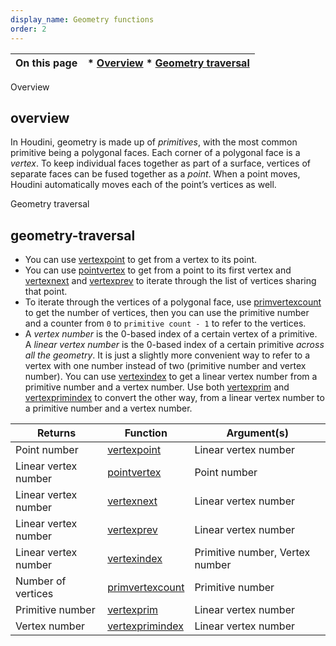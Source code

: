 ```yaml
---
display_name: Geometry functions
order: 2
---
```

| On this page | * [Overview](#overview) * [Geometry traversal](#geometry-traversal) |
| --- | --- |

Overview

## overview

In Houdini, geometry is made up of *primitives*, with the most common primitive being a polygonal faces. Each corner of a polygonal face is a *vertex*. To keep individual faces together as part of a surface, vertices of separate faces can be fused together as a *point*. When a point moves, Houdini automatically moves each of the point’s vertices as well.

Geometry traversal

## geometry-traversal

- You can use [vertexpoint](functions/vertexpoint.html "Returns the point number of linear vertex in a geometry.") to get from a vertex to its point.
- You can use [pointvertex](functions/pointvertex.html "Returns a linear vertex number of a point in a geometry.") to get from a point to its first vertex and [vertexnext](functions/vertexnext.html "Returns the linear vertex number of the next vertex sharing a point with a given vertex.") and [vertexprev](functions/vertexprev.html "Returns the linear vertex number of the previous vertex sharing a point with a given vertex.") to iterate through the list of vertices sharing that point.
- To iterate through the vertices of a polygonal face, use [primvertexcount](functions/primvertexcount.html "Returns number of vertices in a primitive in a geometry.") to get the number of vertices, then you can use the primitive number and a counter from `0` to `primitive count - 1` to refer to the vertices.
- A *vertex number* is the 0-based index of a certain vertex of a primitive. A *linear vertex number* is the 0-based index of a certain primitive *across all the geometry*. It is just a slightly more convenient way to refer to a vertex with one number instead of two (primitive number and vertex number). You can use [vertexindex](functions/vertexindex.html "Converts a primitive/vertex pair into a linear vertex.") to get a linear vertex number from a primitive number and a vertex number. Use both [vertexprim](functions/vertexprim.html "Returns the number of the primitive containing a given vertex.") and [vertexprimindex](functions/vertexprimindex.html "Converts a linear vertex index into a primitive vertex number.") to convert the other way, from a linear vertex number to a primitive number and a vertex number.

| Returns | Function | Argument(s) |
| --- | --- | --- |
| Point number | [vertexpoint](functions/vertexpoint.html "Returns the point number of linear vertex in a geometry.") | Linear vertex number |
| Linear vertex number | [pointvertex](functions/pointvertex.html "Returns a linear vertex number of a point in a geometry.") | Point number |
| Linear vertex number | [vertexnext](functions/vertexnext.html "Returns the linear vertex number of the next vertex sharing a point with a given vertex.") | Linear vertex number |
| Linear vertex number | [vertexprev](functions/vertexprev.html "Returns the linear vertex number of the previous vertex sharing a point with a given vertex.") | Linear vertex number |
| Linear vertex number | [vertexindex](functions/vertexindex.html "Converts a primitive/vertex pair into a linear vertex.") | Primitive number,  Vertex number |
| Number of vertices | [primvertexcount](functions/primvertexcount.html "Returns number of vertices in a primitive in a geometry.") | Primitive number |
| Primitive number | [vertexprim](functions/vertexprim.html "Returns the number of the primitive containing a given vertex.") | Linear vertex number |
| Vertex number | [vertexprimindex](functions/vertexprimindex.html "Converts a linear vertex index into a primitive vertex number.") | Linear vertex number |
